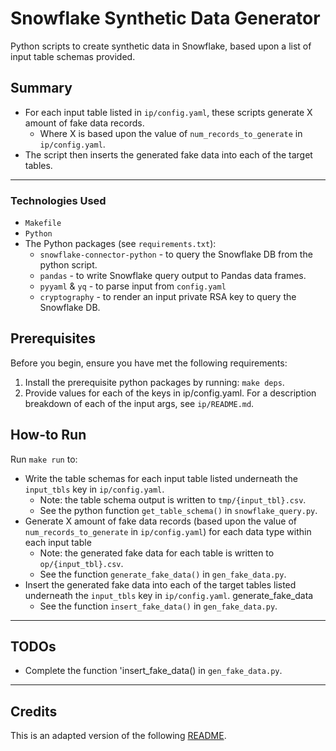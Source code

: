 # Snowflake Synthetic Data Generator

Python scripts to create synthetic data in Snowflake, based upon a list of input table schemas provided.

## Summary

* For each input table listed in `ip/config.yaml`, these scripts generate X amount of fake data records.
  * Where X is based upon the value of `num_records_to_generate` in `ip/config.yaml`.
* The script then inserts the generated fake data into each of the target tables.

---

### Technologies Used

* `Makefile`
* `Python`
* The Python packages (see `requirements.txt`):
  * `snowflake-connector-python` - to query the Snowflake DB from the python script.
  * `pandas` - to write Snowflake query output to Pandas data frames.
  * `pyyaml` & `yq` - to parse input from `config.yaml`
  * `cryptography` - to render an input private RSA key to query the Snowflake DB.

## Prerequisites

Before you begin, ensure you have met the following requirements:

1. Install the prerequisite python packages by running: `make deps`.
2. Provide values for each of the keys in ip/config.yaml. For a description breakdown of each of the input args, see `ip/README.md`.

## How-to Run

Run `make run` to:

* Write the table schemas for each input table listed underneath the `input_tbls` key in `ip/config.yaml`.
  * Note: the table schema output is written to `tmp/{input_tbl}.csv`.
  * See the python function `get_table_schema()` in `snowflake_query.py`.
* Generate X amount of fake data records (based upon the value of `num_records_to_generate` in `ip/config.yaml`) for each data type within each input table
  * Note: the generated fake data for each table is written to `op/{input_tbl}.csv`.
  * See the function `generate_fake_data()` in `gen_fake_data.py`.
* Insert the generated fake data into each of the target tables listed underneath the `input_tbls` key in `ip/config.yaml`.
  generate_fake_data
  * See the function `insert_fake_data()` in `gen_fake_data.py`.

---

## TODOs

* Complete the function 'insert_fake_data() in `gen_fake_data.py`.

---

## Credits

This is an adapted version of the following [README](https://gist.github.com/DomPizzie/7a5ff55ffa9081f2de27c315f5018afc).
